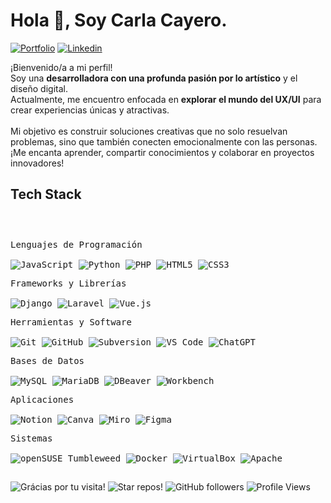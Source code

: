<h1>Hola 👋, Soy Carla Cayero.</h1>

<!-- Header Links -->

[![Portfolio](https://img.shields.io/badge/-Portfolio-red?style=flat&logo=appveyor&logoColor=white)](https://carlarte.github.io/portfolio/)
[![Linkedin](https://img.shields.io/badge/-LinkedIn-blue?style=flat&logo=Linkedin&logoColor=white)](https://www.linkedin.com/in/carlacayerohernandez/)

<!-- Short Bio -->
<p>
 	¡Bienvenido/a a mi perfil! <br>
 	Soy una <b>desarrolladora con una profunda pasión por lo artístico</b> y el diseño digital.<br> 
	Actualmente, me encuentro enfocada en <b>explorar el mundo del UX/UI</b> para crear experiencias únicas y atractivas.<br><br>
	Mi objetivo es construir soluciones creativas que no solo resuelvan problemas, sino que también conecten emocionalmente con las personas. ¡Me encanta aprender, compartir conocimientos y colaborar en proyectos innovadores!
</p>


<!-- Tech Stack -->
<h2>Tech Stack</h2>

<div>
	<p style="display: inline-block;">
	<p>
    <kbd>
      <kbd>Lenguajes de Programación</kbd><br><br>
      <img alt="JavaScript" src="https://img.shields.io/badge/JavaScript-B4DBF2?style=flat&logo=javascript&logoColor=black">
      <img alt="Python" src="https://img.shields.io/badge/Python-B4DBF2?style=flat&logo=python&logoColor=black">
      <img alt="PHP" src="https://img.shields.io/badge/PHP-B4DBF2?style=flat&logo=php&logoColor=black">
      <img alt="HTML5" src="https://img.shields.io/badge/HTML5-B4DBF2?style=flat&logo=html5&logoColor=black">
      <img alt="CSS3" src="https://img.shields.io/badge/CSS3-B4DBF2?style=flat&logo=css3&logoColor=black">
    </kbd>
  </p>
	<p>
    <kbd>
      <kbd>Frameworks y Librerías</kbd><br><br>
      <img alt="Django" src="https://img.shields.io/badge/Django-B4DBF2?style=flat&logo=django&logoColor=black">
      <img alt="Laravel" src="https://img.shields.io/badge/Laravel-B4DBF2?style=flat&logo=laravel&logoColor=black">
      <img alt="Vue.js" src="https://img.shields.io/badge/Vue.js-B4DBF2?style=flat&logo=vue.js&logoColor=black">
    </kbd>
  </p>
   <p>
    <kbd>
      <kbd>Herramientas y Software</kbd><br><br>
      <img alt="Git" src="https://img.shields.io/badge/Git-B4DBF2?style=flat&logo=git&logoColor=black">
      <img alt="GitHub" src="https://img.shields.io/badge/GitHub-B4DBF2?style=flat&logo=github&logoColor=black">
      <img alt="Subversion" src="https://img.shields.io/badge/Subversion-B4DBF2?style=flat&logo=subversion&logoColor=black">
      <img alt="VS Code" src="https://img.shields.io/badge/VS%20Code-B4DBF2?style=flat&logo=visualstudiocode&logoColor=black">
      <img alt="ChatGPT" src="https://img.shields.io/badge/OpenAI-B4DBF2?style=flat&logo=openai&logoColor=black">
    </kbd>
  </p>
	<p>
	    <kbd>
	      <kbd>Bases de Datos</kbd><br><br>
	      <img alt="MySQL" src="https://img.shields.io/badge/MySQL-B4DBF2?style=flat&logo=mysql&logoColor=black">
	      <img alt="MariaDB" src="https://img.shields.io/badge/MariaDB-B4DBF2?style=flat&logo=mariadb&logoColor=black">
	      <img alt="DBeaver" src="https://img.shields.io/badge/DBeaver-B4DBF2?style=flat&logo=data&logoColor=black">
	      <img alt="Workbench" src="https://img.shields.io/badge/MySQL%20Workbench-B4DBF2?style=flat&logo=mysql&logoColor=black">
	    </kbd>
  	</p>
	<p>
		<kbd>
			<kbd>Aplicaciones</kbd>
			<br>
			<br>
			<img alt="Notion" src="https://img.shields.io/badge/Notion-B4DBF2?style=flat&logo=Notion&logoColor=black">
			<img alt="Canva" src="https://img.shields.io/badge/Canva-B4DBF2?style=flat&logo=Canva&logoColor=black">
			<img alt="Miro" src="https://img.shields.io/badge/Miro-B4DBF2?style=flat&logo=miro&logoColor=black">
			<img alt="Figma" src="https://img.shields.io/badge/Figma-B4DBF2?style=flat&logo=figma&logoColor=black">
		</kbd>
	</p>
	</p>
		<p>
		<kbd>
			<kbd>Sistemas</kbd>
			<br>
			<br>
			<img alt="openSUSE Tumbleweed" src="https://img.shields.io/badge/openSUSE%20Tumbleweed-B4DBF2?style=flat&logo=opensuse&logoColor=black">
			<img alt="Docker" src="https://img.shields.io/badge/Docker-B4DBF2?style=flat&logo=docker&logoColor=black">
			<img alt="VirtualBox" src="https://img.shields.io/badge/VirtualBox-B4DBF2?style=flat&logo=virtualbox&logoColor=black">
			<img alt="Apache" src="https://img.shields.io/badge/Apache-B4DBF2?style=flat&logo=apache&logoColor=black">
		</kbd>
	</p>
    </p>
</div>



<h2></h2>

<!-- Footer -->

![Grácias por tu visita!](https://img.shields.io/badge/Thanks%20for%20visiting!-4B2775)
![Star repos!](https://img.shields.io/badge/⭐%20Star%20repos%20you%20like-4B2775)
![GitHub followers](https://img.shields.io/github/followers/carlarte?style=flat&logo=github&color=4B2775)
![Profile Views](https://komarev.com/ghpvc/?username=carlarte&style=flat&color=4B2775)
